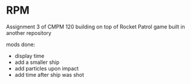 # RPM
Assignment 3 of CMPM 120 building on top of Rocket Patrol game built in another repository

mods done:

- display time
- add a smaller ship
- add particles upon impact
- add time after ship was shot